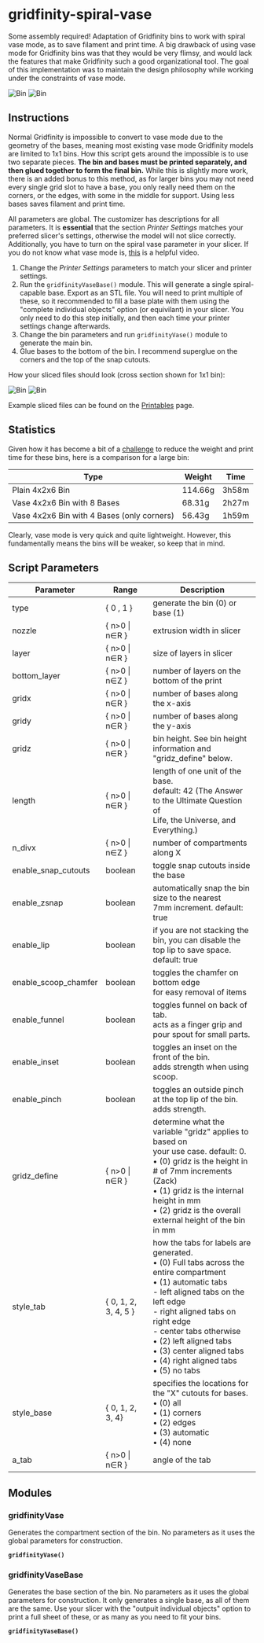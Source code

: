 # gridfinity-spiral-vase

Some assembly required!
Adaptation of Gridfinity bins to work with spiral vase mode, as to save filament and print time. A big drawback of using vase mode for Gridfinity bins was that they would be very flimsy, and would lack the features that make Gridfinity such a good organizational tool. The goal of this implementation was to maintain the design philosophy while working under the constraints of vase mode.

![Bin](images/vase_dividers.gif)
![Bin](images/vase_base.gif)

## Instructions
Normal Gridfinity is impossible to convert to vase mode due to the geometry of the bases, meaning most existing vase mode Gridfinity models are limited to 1x1 bins. How this script gets around the impossible is to use two separate pieces. **The bin and bases must be printed separately, and then glued together to form the final bin.** While this is slightly more work, there is an added bonus to this method, as for larger bins you may not need every single grid slot to have a base, you only really need them on the corners, or the edges, with some in the middle for support. Using less bases saves filament and print time.

All parameters are global. The customizer has descriptions for all parameters. It is **essential** that the section *Printer Settings* matches your preferred slicer's settings, otherwise the model will not slice correctly. Additionally, you have to turn on the spiral vase parameter in your slicer. If you do not know what vase mode is, [this](https://www.youtube.com/watch?v=HZSFoFYpBaA) is a helpful video.

1. Change the *Printer Settings* parameters to match your slicer and printer settings.
2. Run the `gridfinityVaseBase()` module. This will generate a single spiral-capable base. Export as an STL file. You will need to print multiple of these, so it recommended to fill a base plate with them using the "complete individual objects" option (or equivilant) in your slicer. You only need to do this step initially, and then each time your printer settings change afterwards.
3. Change the bin parameters and run `gridfinityVase()` module to generate the main bin.
4. Glue bases to the bottom of the bin. I recommend superglue on the corners and the top of the snap cutouts.

How your sliced files should look (cross section shown for 1x1 bin):

![Bin](images/slicer_bin.png)
![Bin](images/slicer_base.png)

Example sliced files can be found on the [Printables](https://www.printables.com/model/284371-spiral-vase-gridfinity-in-openscad) page.

## Statistics
Given how it has become a bit of a [challenge](https://www.printables.com/model/265271-gridfinity-lite-economical-plain-storage-bins) to reduce the weight and print time for these bins, here is a comparison for a large bin:

| Type | Weight | Time |
|--------------|-----------|------------|
Plain 4x2x6 Bin | 114.66g | 3h58m
Vase 4x2x6 Bin with 8 Bases | 68.31g | 2h27m
Vase 4x2x6 Bin with 4 Bases (only corners) | 56.43g | 1h59m

Clearly, vase mode is very quick and quite lightweight. However, this fundamentally means the bins will be weaker, so keep that in mind.

## Script Parameters

Parameter | Range | Description
--- | ----- | ---
type | { 0 , 1 } | generate the bin (0) or base (1)
nozzle | { n>0 \| n∈R } | extrusion width in slicer
layer | { n>0 \| n∈R } | size of layers in slicer
bottom_layer | { n>0 \| n∈Z } | number of layers on the bottom of the print
gridx | { n>0 \| n∈R } | number of bases along the x-axis
gridy | { n>0 \| n∈R } | number of bases along the y-axis
gridz | { n>0 \| n∈R } | bin height. See bin height information and <br> "gridz_define" below.
length | { n>0 \| n∈R } | length of one unit of the base. <br> default: 42 (The Answer to the Ultimate Question of <br>Life, the Universe, and Everything.)
n_divx | { n>0 \| n∈Z }  | number of compartments along X
enable_snap_cutouts | boolean | toggle snap cutouts inside the base
enable_zsnap | boolean | automatically snap the bin size to the nearest <br> 7mm increment. default: true
enable_lip | boolean | if you are not stacking the bin, you can disable the <br>top lip to save space. default: true
enable_scoop_chamfer | boolean | toggles the chamfer on bottom edge <br> for easy removal of items
enable_funnel | boolean | toggles funnel on back of tab. <br> acts as a finger grip and pour spout for small parts.
enable_inset | boolean | toggles an inset on the front of the bin. <br> adds strength when using scoop.
enable_pinch | boolean | toggles an outside pinch at the top lip of the bin. <br> adds strength.
gridz_define | { n>0 \| n∈R } | determine what the variable "gridz" applies to based on <br> your use case. default: 0. <br>     • (0) gridz is the height in # of 7mm increments (Zack) <br>     • (1) gridz is the internal height in mm <br>     • (2) gridz is the overall external height of the bin in mm
style_tab | { 0, 1, 2, 3, 4, 5 } | how the tabs for labels are generated. <br>     • (0) Full tabs across the entire compartment <br>     • (1) automatic tabs <br>     - left aligned tabs on the left edge<br>     - right aligned tabs on right edge<br>     -  center tabs otherwise <br>     • (2) left aligned tabs <br>     • (3) center aligned tabs <br>     • (4) right aligned tabs <br>     • (5) no tabs
style_base | { 0, 1, 2, 3, 4} | specifies the locations for the "X" cutouts for bases. <br>     • (0) all <br>     • (1) corners <br>     • (2) edges <br>     • (3) automatic <br>     • (4) none
a_tab | { n>0 \| n∈R } | angle of the tab

## Modules

### gridfinityVase

Generates the compartment section of the bin. No parameters as it uses the global parameters for construction.

**`gridfinityVase()`**


### gridfinityVaseBase

Generates the base section of the bin. No parameters as it uses the global parameters for construction. It only generates a single base, as all of them are the same. Use your slicer with the "outpuit individual objects" option to print a full sheet of these, or as many as you need to fit your bins.

**`gridfinityVaseBase()`**
